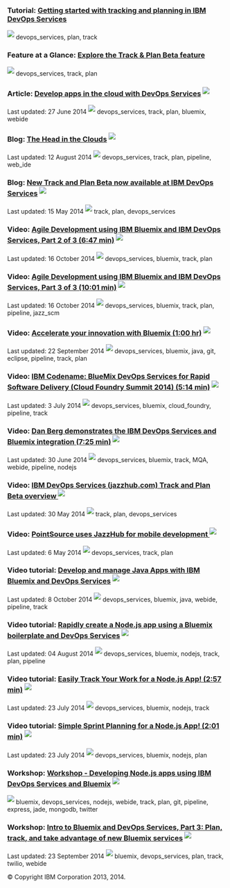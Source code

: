 ### Tutorial: [Getting started with tracking and planning in IBM DevOps Services](/tutorials/trackplan)
<img src="../all/images/tag.png"  align="bottom" style="display: inline; margin: 0px; border-style: none; margin-bottom: 5px;"> devops_services, plan, track

### Feature at a Glance:  [Explore the Track & Plan Beta feature](../trackplan/trackplanfg)
<img src="../all/images/tag.png"  align="bottom" style="display: inline; margin: 0px; border-style: none; margin-bottom: 5px;"> devops_services, track, plan

### Article: [Develop apps in the cloud with DevOps Services](http://www.ibm.com/developerworks/library/d-bluemix-devops-services-project/)  <img src="../all/images/sout.gif"  align="bottom" style="display: inline; margin: 0px; border-style: none; margin-bottom: 5px;">
Last updated: 27 June 2014 <img src="../all/images/tag.png"  align="bottom" style="display: inline; margin: 0px; border-style: none; margin-bottom: 5px;"> devops_services, track, plan, bluemix, webide

### Blog: [The Head in the Clouds](https://www.ibm.com/developerworks/community/blogs/jlmarechaux/entry/the_head_in_the_clouds?lang=en)  <img src="../all/images/sout.gif"  align="bottom" style="display: inline; margin: 0px; border-style: none; margin-bottom: 5px;">
Last updated: 12 August 2014 <img src="../all/images/tag.png"  align="bottom" style="display: inline; margin: 0px; border-style: none; margin-bottom: 5px;"> devops_services, track, plan, pipeline, web_ide

### Blog: [New Track and Plan Beta now available at IBM DevOps Services](https://jazz.net/blog/index.php/2014/05/15/track-and-plan-beta-devops-services/)  <img src="../all/images/sout.gif"  align="bottom" style="display: inline; margin: 0px; border-style: none; margin-bottom: 5px;">
Last updated: 15 May 2014 <img src="../all/images/tag.png"  align="bottom" style="display: inline; margin: 0px; border-style: none; margin-bottom: 5px;"> track, plan, devops_services

### Video: [Agile Development using IBM Bluemix and IBM DevOps Services, Part 2 of 3 (6:47 min)](https://www.youtube.com/watch?v=Y8XbtREv4q4&list=UUj3E8xDetYNUAiqtAcCZTaw)  <img src="../all/images/sout.gif"  align="bottom" style="display: inline; margin: 0px; border-style: none; margin-bottom: 5px;">
Last updated: 16 October 2014 <img src="../all/images/tag.png"  align="bottom" style="display: inline; margin: 0px; border-style: none; margin-bottom: 5px;"> devops_services, bluemix, track, plan

### Video: [Agile Development using IBM Bluemix and IBM DevOps Services, Part 3 of 3 (10:01 min)](https://www.youtube.com/watch?v=ulXBafq55ao&list=UUj3E8xDetYNUAiqtAcCZTaw)  <img src="../all/images/sout.gif"  align="bottom" style="display: inline; margin: 0px; border-style: none; margin-bottom: 5px;">
Last updated: 16 October 2014 <img src="../all/images/tag.png"  align="bottom" style="display: inline; margin: 0px; border-style: none; margin-bottom: 5px;"> devops_services, bluemix, track, plan, pipeline, jazz_scm

### Video: [Accelerate your innovation with Bluemix (1:00 hr)](https://www.youtube.com/watch?v=fL7Fvo9FeKM)  <img src="../all/images/sout.gif"  align="bottom" style="display: inline; margin: 0px; border-style: none; margin-bottom: 5px;">
Last updated: 22 September 2014 <img src="../all/images/tag.png"  align="bottom" style="display: inline; margin: 0px; border-style: none; margin-bottom: 5px;"> devops_services, bluemix, java, git, eclipse, pipeline, track, plan

### Video: [IBM Codename: BlueMix DevOps Services for Rapid Software Delivery (Cloud Foundry Summit 2014) (5:14 min)](https://www.youtube.com/watch?v=fkHSYJJ6KVs)  <img src="../all/images/sout.gif"  align="bottom" style="display: inline; margin: 0px; border-style: none; margin-bottom: 5px;">
Last updated: 3 July 2014 <img src="../all/images/tag.png"  align="bottom" style="display: inline; margin: 0px; border-style: none; margin-bottom: 5px;"> devops_services, bluemix, cloud_foundry, pipeline, track

### Video: [Dan Berg demonstrates the IBM DevOps Services and Bluemix integration (7:25 min)](https://www.youtube.com/watch?v=EHng3L2JScU)  <img src="../all/images/sout.gif"  align="bottom" style="display: inline; margin: 0px; border-style: none; margin-bottom: 5px;">
Last updated: 30 June 2014 <img src="../all/images/tag.png"  align="bottom" style="display: inline; margin: 0px; border-style: none; margin-bottom: 5px;"> devops_services, bluemix, track, MQA, webide, pipeline, nodejs

### Video: [IBM DevOps Services (jazzhub.com) Track and Plan Beta overview ](https://www.youtube.com/watch?v=sKI8T6sE5b8)  <img src="../all/images/sout.gif"  align="bottom" style="display: inline; margin: 0px; border-style: none; margin-bottom: 5px;">
Last updated: 30 May 2014 <img src="../all/images/tag.png"  align="bottom" style="display: inline; margin: 0px; border-style: none; margin-bottom: 5px;"> track, plan, devops_services

### Video: [PointSource uses JazzHub for mobile development ](https://www.youtube.com/watch?v=dHP7e8bTDww)  <img src="../all/images/sout.gif"  align="bottom" style="display: inline; margin: 0px; border-style: none; margin-bottom: 5px;">
Last updated: 6 May 2014 <img src="../all/images/tag.png"  align="bottom" style="display: inline; margin: 0px; border-style: none; margin-bottom: 5px;"> devops_services, track, plan

### Video tutorial: [Develop and manage Java Apps with IBM Bluemix and DevOps Services](http://www.ibm.com/developerworks/library/d-bluemix-javadevops/index.html)  <img src="../all/images/sout.gif"  align="bottom" style="display: inline; margin: 0px; border-style: none; margin-bottom: 5px;">
Last updated: 8 October 2014 <img src="../all/images/tag.png"  align="bottom" style="display: inline; margin: 0px; border-style: none; margin-bottom: 5px;"> devops_services, bluemix, java, webide, pipeline, track 

### Video tutorial: [Rapidly create a Node.js app using a Bluemix boilerplate and DevOps Services](http://www.ibm.com/developerworks/library/d-bluemix-devops90/index.html?ca=drs-)  <img src="../all/images/sout.gif"  align="bottom" style="display: inline; margin: 0px; border-style: none; margin-bottom: 5px;">
Last updated: 04 August 2014 <img src="../all/images/tag.png"  align="bottom" style="display: inline; margin: 0px; border-style: none; margin-bottom: 5px;"> devops_services, bluemix, nodejs, track, plan, pipeline

### Video tutorial: [Easily Track Your Work for a Node.js App! (2:57 min)](http://youtu.be/BTNNPJ84JNw )  <img src="../all/images/sout.gif"  align="bottom" style="display: inline; margin: 0px; border-style: none; margin-bottom: 5px;">
Last updated: 23 July 2014 <img src="../all/images/tag.png"  align="bottom" style="display: inline; margin: 0px; border-style: none; margin-bottom: 5px;"> devops_services, bluemix, nodejs, track

### Video tutorial: [Simple Sprint Planning for a Node.js App! (2:01 min)](http://www.youtube.com/watch?v=0TmY9tHIPfM)   <img src="../all/images/sout.gif"  align="bottom" style="display: inline; margin: 0px; border-style: none; margin-bottom: 5px;">
Last updated: 23 July 2014 <img src="../all/images/tag.png"  align="bottom" style="display: inline; margin: 0px; border-style: none; margin-bottom: 5px;"> devops_services, bluemix, nodejs, plan

### Workshop: [Workshop - Developing Node.js apps using IBM DevOps Services and Bluemix](http://bluelabs.mybluemix.net/workshops/introNodeJS)  <img src="../all/images/sout.gif"  align="bottom" style="display: inline; margin: 0px; border-style: none; margin-bottom: 5px;">
<img src="../all/images/tag.png"  align="bottom" style="display: inline; margin: 0px; border-style: none; margin-bottom: 5px;"> bluemix, devops_services, nodejs, webide, track, plan, git, pipeline, express, jade, mongodb, twitter

### Workshop: [Intro to Bluemix and DevOps Services, Part 3: Plan, track, and take advantage of new Bluemix services](http://www.ibm.com/developerworks/cloud/library/cl-intro3-app/index.html)  <img src="../all/images/sout.gif"  align="bottom" style="display: inline; margin: 0px; border-style: none; margin-bottom: 5px;">
Last updated: 23 September 2014 <img src="../all/images/tag.png"  align="bottom" style="display: inline; margin: 0px; border-style: none; margin-bottom: 5px;"> bluemix, devops_services, plan, track, twilio, webide

&copy; Copyright IBM Corporation 2013, 2014.

